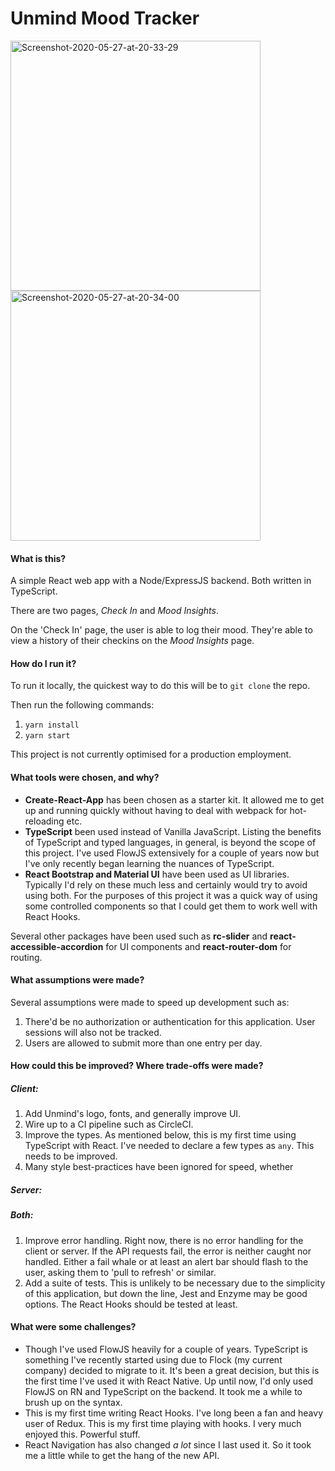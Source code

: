 # Unmind Mood Tracker

<a href="https://ibb.co/frFBygK"><img width="400" src="https://i.ibb.co/F83Nyrf/Screenshot-2020-05-27-at-20-33-29.png" alt="Screenshot-2020-05-27-at-20-33-29" border="0"></a>
<a href="https://ibb.co/VpjVrJK"><img width="400" src="https://i.ibb.co/dJWB1jh/Screenshot-2020-05-27-at-20-34-00.png" alt="Screenshot-2020-05-27-at-20-34-00" border="0"></a>

#### What is this?

A simple React web app with a Node/ExpressJS backend. Both written in TypeScript.

There are two pages, *Check In* and *Mood Insights*.

On the 'Check In' page, the user is able to log their mood. They're able to view a history of their checkins on the *Mood Insights* page.

#### How do I run it?

To run it locally, the quickest way to do this will be to `git clone` the repo.

Then run the following commands:

1. `yarn install`
2. `yarn start`

This project is not currently optimised for a production employment.

#### What tools were chosen, and why?

- **Create-React-App** has been chosen as a starter kit. It allowed me to get up and running quickly without having to deal with webpack for hot-reloading etc.
- **TypeScript** been used instead of Vanilla JavaScript. Listing the benefits of TypeScript and typed languages, in general, is beyond the scope of this project. I've used FlowJS extensively for a couple of years now but I've only recently began learning the nuances of TypeScript.
- **React Bootstrap and Material UI** have been used as UI libraries. Typically I'd rely on these much less and certainly would try to avoid using both. For the purposes of this project it was a quick way of using some controlled components so that I could get them to work well with React Hooks.

Several other packages have been used such as **rc-slider** and **react-accessible-accordion** for UI components and **react-router-dom** for routing.

#### What assumptions were made?

Several assumptions were made to speed up development such as:

1. There'd be no authorization or authentication for this application. User sessions will also not be tracked.
2. Users are allowed to submit more than one entry per day.

#### How could this be improved? Where trade-offs were made?

##### Client: #####

1. Add Unmind's logo, fonts, and generally improve UI.
2. Wire up to a CI pipeline such as CircleCI.
3. Improve the types. As mentioned below, this is my first time using TypeScript with React. I've needed to declare a few types as `any`. This needs to be improved.
4. Many style best-practices have been ignored for speed, whether 

##### Server: #####

##### Both: #####

1. Improve error handling. Right now, there is no error handling for the client or server. If the API requests fail, the error is neither caught nor handled. Either a fail whale or at least an alert bar should flash to the user, asking them to 'pull to refresh' or similar.
2. Add a suite of tests. This is unlikely to be necessary due to the simplicity of this application, but down the line, Jest and Enzyme may be good options. The React Hooks should be tested at least.

#### What were some challenges?

- Though I've used FlowJS heavily for a couple of years. TypeScript is something I've recently started using due to Flock (my current company) decided to migrate to it. It's been a great decision, but this is the first time I've used it with React Native. Up until now, I'd only used FlowJS on RN and TypeScript on the backend. It took me a while to brush up on the syntax.
- This is my first time writing React Hooks. I've long been a fan and heavy user of Redux. This is my first time playing with hooks. I very much enjoyed this. Powerful stuff.
- React Navigation has also changed _a lot_ since I last used it. So it took me a little while to get the hang of the new API.
